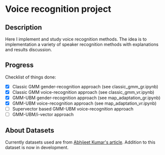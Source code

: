 # Voice recognition project

## Description

Here I implement and study voice recognition methods.
The idea is to implementation a variety of speaker recognition methods with explanations and results discussion.

## Progress

Checklist of things done:

- [x] Classic GMM gender-recognition approach (see classic_gmm_gr.ipynb)
- [x] Classic GMM voice-recognition approach (see classic_gmm_vr.ipynb)
- [x] GMM-UBM gender-recognition approach (see map_adaptation_gr.ipynb)
- [x] GMM-UBM voice-recognition approach (see map_adaptation_vr.ipynb)
- [ ] Supervector based GMM-UBM voice-recognition approach
- [ ] GMM-UBM/i-vector approach

## About Datasets

Currently datasets used are from [Abhijeet Kumar's article](https://appliedmachinelearning.blog/2017/11/14/spoken-speaker-identification-based-on-gaussian-mixture-models-python-implementation/).
Addition to this dataset is now in development.
